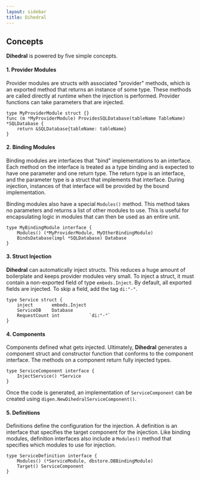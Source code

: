 ```yaml
---
layout: sidebar
title: Dihedral
---
```


## Concepts 

**Dihedral** is powered by five simple concepts.

#### 1. Provider Modules

Provider modules are structs with associated "provider" methods, which is an exported method that returns an instance of some type. These methods are called directly at runtime when the injection is performed. Provider functions can take parameters that are injected.

```
type MyProviderModule struct {}
func (m *MyProviderModule) ProvidesSQLDatabase(tableName TableName) *SQLDatabase {
    return &SQLDatabase{tableName: tableName}
}
```

#### 2. Binding Modules

Binding modules are interfaces that "bind" implementations to an interface. Each method on the interface is treated as a type binding and is expected to have one parameter and one return type. The return type is an interface, and the parameter type is a struct that implements that interface. During injection, instances of that interface will be provided by the bound implementation. 

Binding modules also have a special `Modules()` method. This method takes no parameters and returns a list of other modules to use. This is useful for encapsulating logic in modules that can then be used as an entire unit.

```
type MyBindingModule interface {
    Modules() (*MyProviderModule, MyOtherBindingModule)
    BindsDatabase(impl *SQLDatabase) Database
}
```

#### 3. Struct Injection

**Dihedral** can automatically inject structs. This reduces a huge amount of boilerplate and keeps provider modules very small. To inject a struct, it must contain a non-exported field of type `embeds.Inject`. By default, all exported fields are injected. To skip a field, add the tag `di:"-"`.

```
type Service struct {
    inject       embeds.Inject
    ServiceDB    Database
    RequestCount int           `di:"-"`
}
```

#### 4. Components

Components defined what gets injected. Ultimately, **Dihedral** generates a component struct and constructor function that conforms to the component interface. The methods on a component return fully injected types. 

```
type ServiceComponent interface {
    InjectService() *Service
}
```

Once the code is generated, an implementation of `ServiceComponent` can be created using `digen.NewDihedralServiceComponent()`.


#### 5. Definitions

Definitions define the configuration for the injection. A definition is an interface that specifies
the target component for the injection. Like binding modules, definition interfaces also include a `Modules()` method that specifies which modules to use for injection.

```
type ServiceDefinition interface {
	Modules() (*ServiceModule, dbstore.DBBindingModule)
	Target() ServiceComponent
}
```